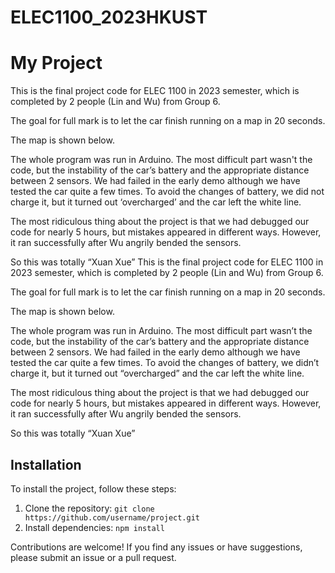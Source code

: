 # ELEC1100_2023HKUST
# My Project
This is the final project code for ELEC 1100 in 2023 semester, which is completed by 2 people (Lin and Wu) from Group 6.

The goal for full mark is to let the car finish running on a map in 20 seconds.

The map is shown below.

The whole program was run in Arduino. The most difficult part wasn't the code, but the instability of the car’s battery and the appropriate distance between 2 sensors.
We had failed in the early demo although we have tested the car quite a few times. To avoid the changes of battery, we did not charge it, but it turned out ‘overcharged’ and the car left the white line.

The most ridiculous thing about the project is that we had debugged our code for nearly 5 hours, but mistakes appeared in different ways. However, it ran successfully after Wu angrily bended the sensors.

So this was totally “Xuan Xue”
This is the final project code for ELEC 1100 in 2023 semester, which is completed by 2 people (Lin and Wu) from Group 6.

The goal for full mark is to let the car finish running on a map in 20 seconds.

The map is shown below.
 
The whole program was run in Arduino. The most difficult part wasn’t the code, but the instability of the car’s battery and the appropriate distance between 2 sensors.
We had failed in the early demo although we have tested the car quite a few times. To avoid the changes of battery, we didn’t charge it, but it turned out “overcharged” and the car left the white line.

The most ridiculous thing about the project is that we had debugged our code for nearly 5 hours, but mistakes appeared in different ways. However, it ran successfully after Wu angrily bended the sensors.

So this was totally “Xuan Xue”

## Installation
To install the project, follow these steps:

1. Clone the repository: `git clone https://github.com/username/project.git`
2. Install dependencies: `npm install`

Contributions are welcome! If you find any issues or have suggestions, please submit an issue or a pull request.


